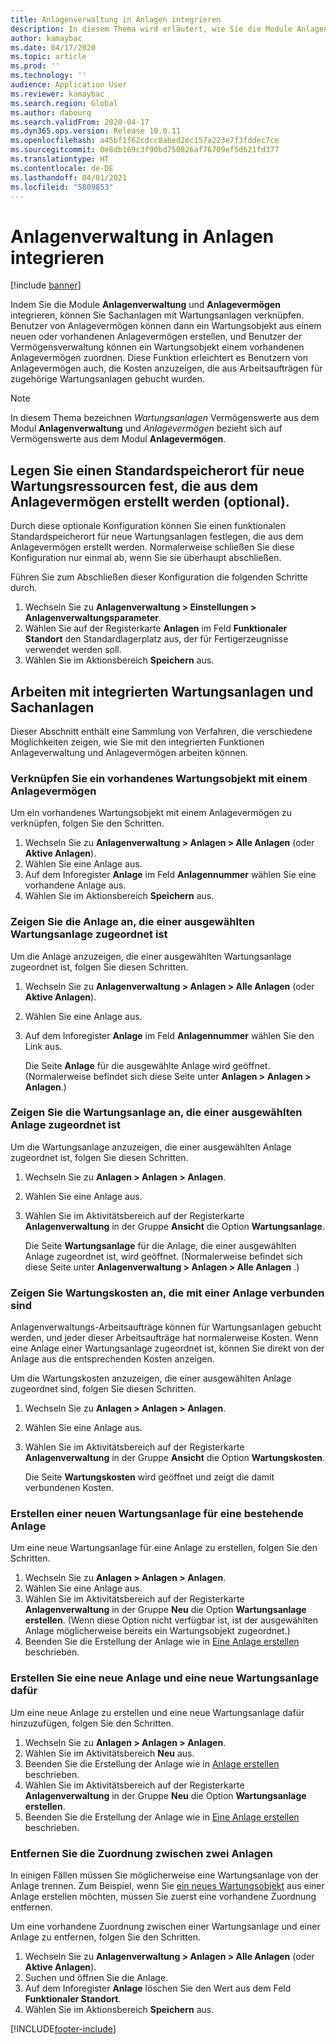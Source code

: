 ```yaml
---
title: Anlagenverwaltung in Anlagen integrieren
description: In diesem Thema wird erläutert, wie Sie die Module Anlagenverwaltung und Anlagevermögen integrieren, damit Sie Sachanlagen mit Wartungsanlagen verknüpfen können.
author: kamaybac
ms.date: 04/17/2020
ms.topic: article
ms.prod: ''
ms.technology: ''
audience: Application User
ms.reviewer: kamaybac
ms.search.region: Global
ms.author: dabourq
ms.search.validFrom: 2020-04-17
ms.dyn365.ops.version: Release 10.0.11
ms.openlocfilehash: a45bf1f62cdcc8abed2ec157a223e7f3fddec7ce
ms.sourcegitcommit: 0e8db169c3f90bd750826af76709ef5d621fd377
ms.translationtype: HT
ms.contentlocale: de-DE
ms.lasthandoff: 04/01/2021
ms.locfileid: "5809853"
---
```

# <a name="integrate-asset-management-with-fixed-assets"></a>Anlagenverwaltung in Anlagen integrieren

[!include [banner](../../includes/banner.md)]

Indem Sie die Module **Anlagenverwaltung** und **Anlagevermögen** integrieren, können Sie Sachanlagen mit Wartungsanlagen verknüpfen. Benutzer von Anlagevermögen können dann ein Wartungsobjekt aus einem neuen oder vorhandenen Anlagevermögen erstellen, und Benutzer der Vermögensverwaltung können ein Wartungsobjekt einem vorhandenen Anlagevermögen zuordnen. Diese Funktion erleichtert es Benutzern von Anlagevermögen auch, die Kosten anzuzeigen, die aus Arbeitsaufträgen für zugehörige Wartungsanlagen gebucht wurden.

> [!NOTE]
> In diesem Thema bezeichnen *Wartungsanlagen* Vermögenswerte aus dem Modul **Anlagenverwaltung** und *Anlagevermögen* bezieht sich auf Vermögenswerte aus dem Modul **Anlagevermögen**.

## <a name="set-a-default-location-for-new-maintenance-assets-that-are-created-from-fixed-assets-optional"></a>Legen Sie einen Standardspeicherort für neue Wartungsressourcen fest, die aus dem Anlagevermögen erstellt werden (optional).

Durch diese optionale Konfiguration können Sie einen funktionalen Standardspeicherort für neue Wartungsanlagen festlegen, die aus dem Anlagevermögen erstellt werden. Normalerweise schließen Sie diese Konfiguration nur einmal ab, wenn Sie sie überhaupt abschließen.

Führen Sie zum Abschließen dieser Konfiguration die folgenden Schritte durch.

1. Wechseln Sie zu **Anlagenverwaltung \> Einstellungen \> Anlagenverwaltungsparameter**.
1. Wählen Sie auf der Registerkarte **Anlagen** im Feld **Funktionaler Standort** den Standardlagerplatz aus, der für Fertigerzeugnisse verwendet werden soll.
1. Wählen Sie im Aktionsbereich **Speichern** aus.

## <a name="work-with-integrated-maintenance-assets-and-fixed-assets"></a>Arbeiten mit integrierten Wartungsanlagen und Sachanlagen

Dieser Abschnitt enthält eine Sammlung von Verfahren, die verschiedene Möglichkeiten zeigen, wie Sie mit den integrierten Funktionen Anlageverwaltung und Anlagevermögen arbeiten können.

### <a name="associate-an-existing-maintenance-asset-with-a-fixed-asset"></a>Verknüpfen Sie ein vorhandenes Wartungsobjekt mit einem Anlagevermögen

Um ein vorhandenes Wartungsobjekt mit einem Anlagevermögen zu verknüpfen, folgen Sie den Schritten.

1. Wechseln Sie zu **Anlagenverwaltung \> Anlagen \> Alle Anlagen** (oder **Aktive Anlagen**).
1. Wählen Sie eine Anlage aus.
1. Auf dem Inforegister **Anlage** im Feld **Anlagennummer** wählen Sie eine vorhandene Anlage aus.
1. Wählen Sie im Aktionsbereich **Speichern** aus.

### <a name="view-the-fixed-asset-that-is-associated-with-a-selected-maintenance-asset"></a>Zeigen Sie die Anlage an, die einer ausgewählten Wartungsanlage zugeordnet ist

Um die Anlage anzuzeigen, die einer ausgewählten Wartungsanlage zugeordnet ist, folgen Sie diesen Schritten.

1. Wechseln Sie zu **Anlagenverwaltung \> Anlagen \> Alle Anlagen** (oder **Aktive Anlagen**).
1. Wählen Sie eine Anlage aus.
1. Auf dem Inforegister **Anlage** im Feld **Anlagennummer** wählen Sie den Link aus.

    Die Seite **Anlage** für die ausgewählte Anlage wird geöffnet. (Normalerweise befindet sich diese Seite unter **Anlagen \> Anlagen \> Anlagen**.)

### <a name="view-the-maintenance-asset-that-is-associated-with-a-selected-fixed-asset"></a>Zeigen Sie die Wartungsanlage an, die einer ausgewählten Anlage zugeordnet ist

Um die Wartungsanlage anzuzeigen, die einer ausgewählten Anlage zugeordnet ist, folgen Sie diesen Schritten.

1. Wechseln Sie zu **Anlagen \> Anlagen \> Anlagen**.
1. Wählen Sie eine Anlage aus.
1. Wählen Sie im Aktivitätsbereich auf der Registerkarte **Anlagenverwaltung** in der Gruppe **Ansicht** die Option **Wartungsanlage**.

    Die Seite **Wartungsanlage** für die Anlage, die einer ausgewählten Anlage zugeordnet ist, wird geöffnet. (Normalerweise befindet sich diese Seite unter **Anlagenverwaltung \> Anlagen \> Alle Anlagen** .)

### <a name="view-maintenance-costs-that-are-associated-with-a-fixed-asset"></a>Zeigen Sie Wartungskosten an, die mit einer Anlage verbunden sind

Anlagenverwaltungs-Arbeitsaufträge können für Wartungsanlagen gebucht werden, und jeder dieser Arbeitsaufträge hat normalerweise Kosten. Wenn eine Anlage einer Wartungsanlage zugeordnet ist, können Sie direkt von der Anlage aus die entsprechenden Kosten anzeigen.

Um die Wartungskosten anzuzeigen, die einer ausgewählten Anlage zugeordnet sind, folgen Sie diesen Schritten.

1. Wechseln Sie zu **Anlagen \> Anlagen \> Anlagen**.
1. Wählen Sie eine Anlage aus.
1. Wählen Sie im Aktivitätsbereich auf der Registerkarte **Anlagenverwaltung** in der Gruppe **Ansicht** die Option **Wartungskosten**.

    Die Seite **Wartungskosten** wird geöffnet und zeigt die damit verbundenen Kosten.

### <a name="create-a-new-maintenance-asset-for-an-existing-fixed-asset"></a><a name="new-maintenance-from-fixed"></a>Erstellen einer neuen Wartungsanlage für eine bestehende Anlage

Um eine neue Wartungsanlage für eine Anlage zu erstellen, folgen Sie den Schritten.

1. Wechseln Sie zu **Anlagen \> Anlagen \> Anlagen**.
1. Wählen Sie eine Anlage aus.
1. Wählen Sie im Aktivitätsbereich auf der Registerkarte **Anlagenverwaltung** in der Gruppe **Neu** die Option **Wartungsanlage erstellen**. (Wenn diese Option nicht verfügbar ist, ist der ausgewählten Anlage möglicherweise bereits ein Wartungsobjekt zugeordnet.)
1. Beenden Sie die Erstellung der Anlage wie in [Eine Anlage erstellen](../objects/create-an-object.md) beschrieben.

### <a name="create-a-new-fixed-asset-and-add-a-new-maintenance-asset-for-it"></a>Erstellen Sie eine neue Anlage und eine neue Wartungsanlage dafür

Um eine neue Anlage zu erstellen und eine neue Wartungsanlage dafür hinzuzufügen, folgen Sie den Schritten.

1. Wechseln Sie zu **Anlagen \> Anlagen \> Anlagen**.
1. Wählen Sie im Aktivitätsbereich **Neu** aus.
1. Beenden Sie die Erstellung der Anlage wie in [Anlage erstellen](../../../finance/fixed-assets/tasks/create-fixed-asset.md) beschrieben.
1. Wählen Sie im Aktivitätsbereich auf der Registerkarte **Anlagenverwaltung** in der Gruppe **Neu** die Option **Wartungsanlage erstellen**.
1. Beenden Sie die Erstellung der Anlage wie in [Eine Anlage erstellen](../objects/create-an-object.md) beschrieben.

### <a name="remove-the-association-between-two-assets"></a>Entfernen Sie die Zuordnung zwischen zwei Anlagen

In einigen Fällen müssen Sie möglicherweise eine Wartungsanlage von der Anlage trennen. Zum Beispiel, wenn Sie [ein neues Wartungsobjekt](#new-maintenance-from-fixed) aus einer Anlage erstellen möchten, müssen Sie zuerst eine vorhandene Zuordnung entfernen.

Um eine vorhandene Zuordnung zwischen einer Wartungsanlage und einer Anlage zu entfernen, folgen Sie den Schritten.

1. Wechseln Sie zu **Anlagenverwaltung \> Anlagen \> Alle Anlagen** (oder **Aktive Anlagen**).
1. Suchen und öffnen Sie die Anlage.
1. Auf dem Inforegister **Anlage** löschen Sie den Wert aus dem Feld **Funktionaler Standort**.
1. Wählen Sie im Aktionsbereich **Speichern** aus.


[!INCLUDE[footer-include](../../../includes/footer-banner.md)]